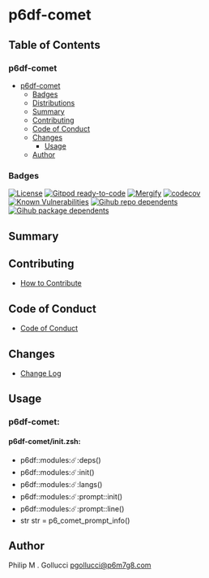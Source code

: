 # p6df-comet

## Table of Contents


### p6df-comet
- [p6df-comet](#p6df-comet)
  - [Badges](#badges)
  - [Distributions](#distributions)
  - [Summary](#summary)
  - [Contributing](#contributing)
  - [Code of Conduct](#code-of-conduct)
  - [Changes](#changes)
    - [Usage](#usage)
  - [Author](#author)

### Badges

[![License](https://img.shields.io/badge/License-Apache%202.0-yellowgreen.svg)](https://opensource.org/licenses/Apache-2.0)
[![Gitpod ready-to-code](https://img.shields.io/badge/Gitpod-ready--to--code-blue?logo=gitpod)](https://gitpod.io/#https://github.com/p6m7g8/p6df-comet)
[![Mergify](https://img.shields.io/endpoint.svg?url=https://gh.mergify.io/badges/p6m7g8/p6df-comet/&style=flat)](https://mergify.io)
[![codecov](https://codecov.io/gh/p6m7g8/p6df-comet/branch/master/graph/badge.svg?token=14Yj1fZbew)](https://codecov.io/gh/p6m7g8/p6df-comet)
[![Known Vulnerabilities](https://snyk.io/test/github/p6m7g8/p6df-comet/badge.svg?targetFile=package.json)](https://snyk.io/test/github/p6m7g8/p6df-comet?targetFile=package.json)
[![Gihub repo dependents](https://badgen.net/github/dependents-repo/p6m7g8/p6df-comet)](https://github.com/p6m7g8/p6df-comet/network/dependents?dependent_type=REPOSITORY)
[![Gihub package dependents](https://badgen.net/github/dependents-pkg/p6m7g8/p6df-comet)](https://github.com/p6m7g8/p6df-comet/network/dependents?dependent_type=PACKAGE)

## Summary

## Contributing

- [How to Contribute](CONTRIBUTING.md)

## Code of Conduct

- [Code of Conduct](https://github.com/p6m7g8/.github/blob/master/CODE_OF_CONDUCT.md)

## Changes

- [Change Log](CHANGELOG.md)

## Usage

### p6df-comet:

#### p6df-comet/init.zsh:

- p6df::modules::comet::deps()
- p6df::modules::comet::init()
- p6df::modules::comet::langs()
- p6df::modules::comet::prompt::init()
- p6df::modules::comet::prompt::line()
- str str = p6_comet_prompt_info()



## Author

Philip M . Gollucci <pgollucci@p6m7g8.com>

